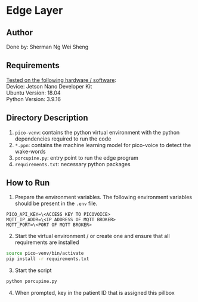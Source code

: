 # Edge Layer
## Author
Done by: Sherman Ng Wei Sheng

## Requirements
<u>Tested on the following hardware / software</u>:<br/>
Device: Jetson Nano Developer Kit<br/>
Ubuntu Version: 18.04<br/>
Python Version: 3.9.16<br/>

## Directory Description
1. `pico-venv`: contains the python virtual environment with the python dependencies required to run the code
2. `*.ppn`: contains the machine learning model for pico-voice to detect the wake-words
3. `porcupine.py`: entry point to run the edge program
4. `requirements.txt`: necessary python packages

## How to Run
1. Prepare the environment variables. The following environment variables should be present in the `.env` file.
```
PICO_API_KEY=\<ACCESS KEY TO PICOVOICE>
MQTT_IP_ADDR=\<IP ADDRESS OF MQTT BROKER>
MQTT_PORT=\<PORT OF MQTT BROKER>
```
2. Start the virtual environment / or create one and ensure that all requirements are installed
```bash
source pico-venv/bin/activate
pip install -r requirements.txt
```
3. Start the script
```bash
python porcupine.py
```
4. When prompted, key in the patient ID that is assigned this pillbox
